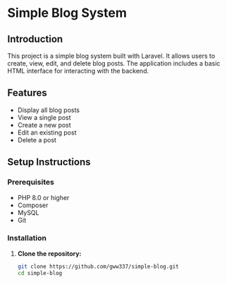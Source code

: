 # Simple Blog System

## Introduction

This project is a simple blog system built with Laravel. It allows users to create, view, edit, and delete blog posts. The application includes a basic HTML interface for interacting with the backend.

## Features

- Display all blog posts
- View a single post
- Create a new post
- Edit an existing post
- Delete a post

## Setup Instructions

### Prerequisites

- PHP 8.0 or higher
- Composer
- MySQL
- Git

### Installation

1. **Clone the repository:**
   ```bash
   git clone https://github.com/gww337/simple-blog.git
   cd simple-blog
